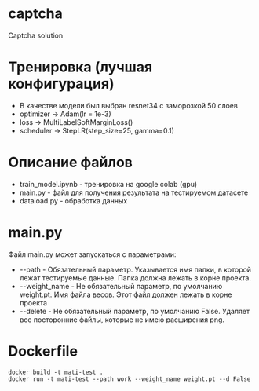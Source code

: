 # captcha
 Сaptcha solution
 
# Тренировка (лучшая конфигурация)
  - В качестве модели был выбран resnet34 с заморозкой 50 слоев
  - optimizer -> Adam(lr = 1e-3)
  - loss -> MultiLabelSoftMarginLoss()
  - scheduler -> StepLR(step_size=25, gamma=0.1)
  
 
# Описание файлов
  * train_model.ipynb - тренировка на google colab (gpu)
  * main.py - файл для получения результата на тестируемом датасете
  * dataload.py - обработка данных

# main.py
Файл main.py может запускаться с параметрами:
  * --path - Обязательный параметр. Указывается имя папки, в которой лежат тестируемые данные. Папка должна лежать в корне проекта.
  * --weight_name - Не обязательный параметр, по умолчанию weight.pt. Имя файла весов. Этот файл должен лежать в корне проекта
  * --delete - Не обязательный параметр, по умолчанию False. Удаляет все посторонние файлы, которые не имею расширения png.

# Dockerfile
  ```
  docker build -t mati-test .
  docker run -t mati-test --path work --weight_name weight.pt --d False
  ```

